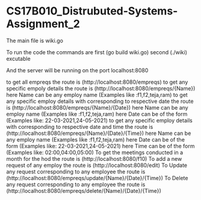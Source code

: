# CS17B010_Distrubuted-Systems-Assignment_2
The main file is wiki.go

To run the code the commands are
first (go build wiki.go)
second (./wiki) excutable

And the server will be running on the port localhost:8080

to get all empreqs the route is (http://localhost:8080/empreqs)
to get any specific empoly details the route is (http://localhost:8080/empreqs/{Name})
here Name can be any employ name (Examples like :f1,f2,teja,ram)
to get any specific employ details with corresponding to respective date the route is (http://localhost:8080/empreqs/{Name}/{Date}) 
here Name can be any employ name (Examples like :f1,f2,teja,ram)
here Date can be of the form (Examples like: 22-03-2021,24-05-2021)
to get any specific employ details with corresponding to respective date and time the route is (http://localhost:8080/empreqs/{Name}/{Date}/{Time})
here Name can be any employ name (Examples like :f1,f2,teja,ram)
here Date can be of the form (Examples like: 22-03-2021,24-05-2021)
here Time can be of the form (Examples like: 02:00,04:00,05:00)
To get the meetings conducted in a month for the hod the route is (http://localhost:8080/f10)
To add a new request of any employ the route is (http://localhost:8080/edit)
To Update any request corresponding to any employee the route is (http://localhost:8080/empreqs/update/{Name}/{Date}/{Time})
To Delete any request corresponding to any employee the route is (http://localhost:8080/empreqs/delete/{Name}/{Date}/{Time})
